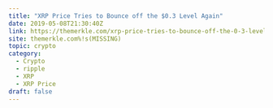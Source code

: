 ```yaml
---
title: "XRP Price Tries to Bounce off the $0.3 Level Again"
date: 2019-05-08T21:30:40Z
link: https://themerkle.com/xrp-price-tries-to-bounce-off-the-0-3-level-again/?utm_medium=RSS&utm_source=hune
site: themerkle.com%!s(MISSING)
topic: crypto
category:
  - Crypto
  - ripple
  - XRP
  - XRP Price
draft: false
---
```


